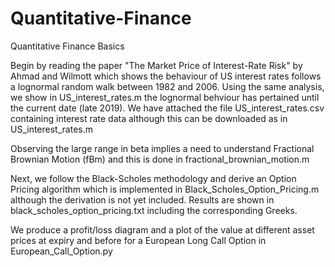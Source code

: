 # Quantitative-Finance
Quantitative Finance Basics

Begin by reading the paper "The Market Price of Interest-Rate Risk" by Ahmad and Wilmott which shows the behaviour of US interest rates follows a lognormal random walk between 1982 and 2006.
Using the same analysis, we show in US_interest_rates.m the lognormal behviour has pertained until the current date (late 2019).
We have attached the file US_interest_rates.csv containing interest rate data although this can be downloaded as in US_interest_rates.m

Observing the large range in beta implies a need to understand Fractional Brownian Motion (fBm) and this is done in fractional_brownian_motion.m

Next, we follow the Black-Scholes methodology and derive an Option Pricing algorithm which is implemented in Black_Scholes_Option_Pricing.m although the derivation is not yet included.
Results are shown in black_scholes_option_pricing.txt including the corresponding Greeks.

We produce a profit/loss diagram and a plot of the value at different asset prices at expiry and before for a European Long Call Option in European_Call_Option.py
